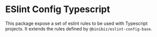 # ESlint Config Typescript

This package expose a set of eslint rules to be used with Typescript projects. It extends the rules defined by `@binibiz/eslint-config-base`.